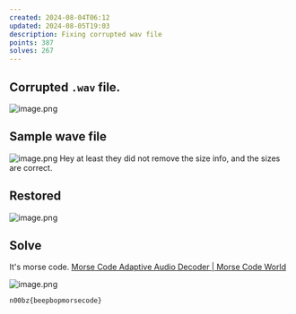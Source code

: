 ```yaml
---
created: 2024-08-04T06:12
updated: 2024-08-05T19:03
description: Fixing corrupted wav file
points: 387
solves: 267
---
```


## Corrupted `.wav` file.
![image.png](https://res.cloudinary.com/kumonochisanaka/image/upload/v1722755514/2024/08/9f547fadf25bc1ea21e55bb78f2cc0ab.png)

## Sample wave file
![image.png](https://res.cloudinary.com/kumonochisanaka/image/upload/v1722755523/2024/08/1c601bf38ad55009a0f28412d02f3b73.png)
Hey at least they did not remove the size info, and the sizes are correct.

## Restored
![image.png](https://res.cloudinary.com/kumonochisanaka/image/upload/v1722755726/2024/08/aa3bde13299afdfeded1935b8dc397e4.png)
## Solve
It's morse code. [Morse Code Adaptive Audio Decoder | Morse Code World](https://morsecode.world/international/decoder/audio-decoder-adaptive.html)

![image.png](https://res.cloudinary.com/kumonochisanaka/image/upload/v1722755766/2024/08/8b2e427c72bdd97c0f88bff0b569b44f.png)

```flag
n00bz{beepbopmorsecode}
```
